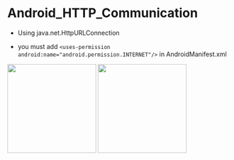 # Android_HTTP_Communication

* Using java.net.HttpURLConnection

* you must add `<uses-permission android:name="android.permission.INTERNET"/>` in AndroidManifest.xml

<div>
<img width="200" src="https://user-images.githubusercontent.com/37185394/52620718-b118e580-2ee8-11e9-8e6d-faa110c5c255.PNG"/>
<img width="200" src="https://user-images.githubusercontent.com/37185394/52620721-b118e580-2ee8-11e9-83e0-6c8856699421.PNG"/>
</div>

